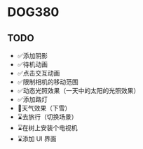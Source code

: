 # DOG380

## TODO

* ✅添加阴影
* ✅待机动画
* ✅点击交互动画
* ✅限制相机的移动范围
* ✅动态光照效果（一天中的太阳的光照效果）
* ✅添加路灯
* 🔨天气效果（下雪）
* ⌛️去旅行（切换场景）
* ⌛️在树上安装个电视机
* ⌛️添加 UI 界面